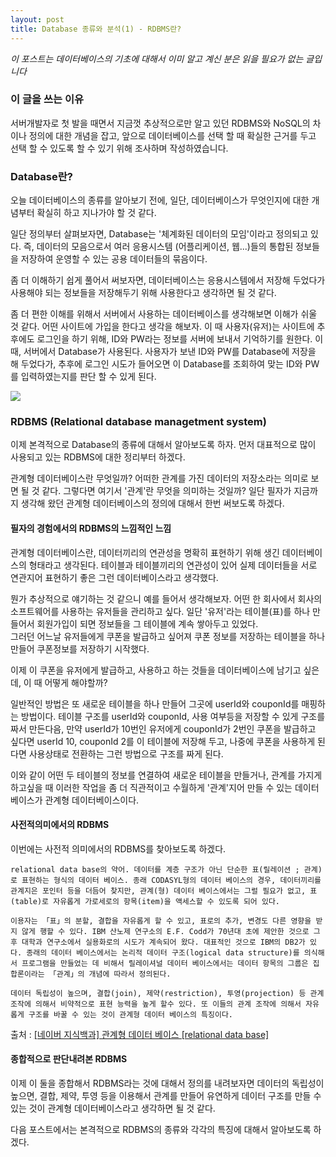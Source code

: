 ```yaml
---
layout: post
title: Database 종류와 분석(1) - RDBMS란?
---
```

_이 포스트는 데이터베이스의 기초에 대해서 이미  알고 계신 분은 읽을 필요가 없는 글입니다_

### 이 글을 쓰는 이유

서버개발자로 첫 발을 때면서 지금껏 추상적으로만 알고 있던 RDBMS와 NoSQL의 차이나 정의에 대한 개념을 잡고, 앞으로 데이터베이스를 선택 할 때 확실한 근거를 두고 선택 할 수 있도록 할 수 있기 위해 조사하며 작성하였습니다.

### Database란?
오늘 데이터베이스의 종류를 알아보기 전에, 일단, 데이터베이스가 무엇인지에 대한 개념부터 확실히 하고 지나가야 할 것 같다.

일단 정의부터 살펴보자면, Database는 '체계화된 데이터의 모임'이라고 정의되고 있다. 즉, 데이터의 모음으로서 여러 응용시스템 (어플리케이션, 웹...)들의 통합된 정보들을 저장하여 운영할 수 있는 공용 데이터들의 묶음이다.

좀 더 이해하기 쉽게 풀어서 써보자면, 데이터베이스는 응용시스템에서 저장해 두었다가 사용해야 되는 정보들을 저장해두기 위해 사용한다고 생각하면 될 것 같다.  

좀 더 편한 이해를 위해서 서버에서 사용하는 데이터베이스를 생각해보면 이해가 쉬울 것 같다. 어떤 사이트에 가입을 한다고 생각을 해보자. 이 때 사용자(유저)는 사이트에 추후에도 로그인을 하기 위해, ID와 PW라는 정보를 서버에 보내서 기억하기를 원한다. 이 때, 서버에서 Database가 사용된다. 사용자가 보낸 ID와 PW를 Database에 저장을 해 두었다가, 추후에 로그인 시도가 들어오면 이 Database를 조회하여 맞는 ID와 PW를 입력하였는지를 판단 할 수 있게 된다.  


![](http://www.dbta.com/Images/Default.aspx?ImageID=19031&max=468&maxWidth=250&canvas=468x250)

### RDBMS (Relational database managetment system)
이제 본격적으로 Database의 종류에 대해서 알아보도록 하자. 먼저 대표적으로 많이 사용되고 있는 RDBMS에 대한 정리부터 하겠다.

관계형 데이터베이스란 무엇일까? 어떠한 관계를 가진 데이터의 저장소라는 의미로 보면 될 것 같다. 그렇다면 여기서 '관계'란 무엇을 의미하는 것일까? 일단 필자가 지금까지 생각해 왔던 관계형 데이터베이스의 정의에 대해서 한번 써보도록 하겠다.

#### 필자의 경험에서의 RDBMS의 느낌적인 느낌

관계형 데이터베이스란, 데이터끼리의 연관성을 명확히 표현하기 위해 생긴 데이터베이스의 형태라고 생각된다. 테이블과 테이블끼리의 연관성이 있어 실제 데이터들을 서로 연관지어 표현하기 좋은 그런 데이터베이스라고 생각했다.  

뭔가 추상적으로 얘기하는 것 같으니 예를 들어서 생각해보자. 어떤 한 회사에서 회사의 소프트웨어를 사용하는 유저들을 관리하고 싶다. 일단 '유저'라는 테이블(표)를 하나 만들어서 회원가입이 되면 정보들을 그 테이블에 계속 쌓아두고 있었다.  
그러던 어느날 유저들에게 쿠폰을 발급하고 싶어져 쿠폰 정보를 저장하는 테이블을 하나 만들어 쿠폰정보를 저장하기 시작했다.

이제 이 쿠폰을 유저에게 발급하고, 사용하고 하는 것들을 데이터베이스에 남기고 싶은데, 이 때 어떻게 해야할까?  

일반적인 방법은 또 새로운 테이블을 하나 만들어 그곳에 userId와 couponId를 매핑하는 방법이다. 테이블 구조를 userId와 couponId, 사용 여부등을 저장할 수 있게 구조를 짜서 만든다음, 만약 userId가 10번인 유저에게 couponId가 2번인 쿠폰을 발급하고 싶다면 userId 10, couponId 2를 이 테이블에 저장해 두고, 나중에 쿠폰을 사용하게 된다면 사용상태로 전환하는 그런 방법으로 구조를 짜게 된다.

이와 같이 어떤 두 테이블의 정보를 연결하여 새로운 테이블을 만들거나, 관계를 가지게 하고싶을 때 이러한 작업을 좀 더 직관적이고 수월하게 '관계'지어 만들 수 있는 데이터베이스가 관계형 데이터베이스이다.

#### 사전적의미에서의 RDBMS
이번에는 사전적 의미에서의 RDBMS를 찾아보도록 하겠다.  
```
relational data base의 약어. 데이터를 계층 구조가 아닌 단순한 표(릴레이션 ; 관계)로 표현하는 형식의 데이터 베이스. 종래 CODASYL형의 데이터 베이스의 경우, 데이터끼리를 관계지은 포인터 등을 더듬어 찾지만, 관계(형) 데이터 베이스에서는 그럴 필요가 없고, 표(table)로 자유롭게 가로세로의 항목(item)을 액세스할 수 있도록 되어 있다.  

이용자는 「표」의 분할, 결합을 자유롭게 할 수 있고, 표로의 추가, 변경도 다른 영향을 받지 않게 행할 수 있다. IBM 산노제 연구소의 E.F. Codd가 70년대 초에 제안한 것으로 그 후 대학과 연구소에서 실용화로의 시도가 계속되어 왔다. 대표적인 것으로 IBM의 DB2가 있다. 종래의 데이터 베이스에서는 논리적 데이터 구조(logical data structure)를 의식해서 프로그램을 만들었는 데 비해서 릴레이셔널 데이터 베이스에서는 데이터 항목의 그룹은 집합론이라는 「관계」의 개념에 따라서 정의된다.  

데이터 독립성이 높으며, 결합(join), 제약(restriction), 투영(projection) 등 관계 조작에 의해서 비약적으로 표현 능력을 높게 할수 있다. 또 이들의 관계 조작에 의해서 자유롭게 구조를 바꿀 수 있는 것이 관계형 데이터 베이스의 특징이다.
```  

출처 : [[네이버 지식백과] 관계형 데이터 베이스 [relational data base]](http://terms.naver.com/entry.nhn?docId=834710&cid=42344&categoryId=42344)


#### 종합적으로 판단내려본 RDBMS

이제 이 둘을 종합해서 RDBMS라는 것에 대해서 정의를 내려보자면 데이터의 독립성이 높으면, 결합, 제약, 투영 등을 이용해서 관계를 만들어 유연하게 데이터 구조를 만들 수 있는 것이 관계형 데이터베이스라고 생각하면 될 것 같다.

다음 포스트에서는 본격적으로 RDBMS의 종류와 각각의 특징에 대해서 알아보도록 하겠다.
